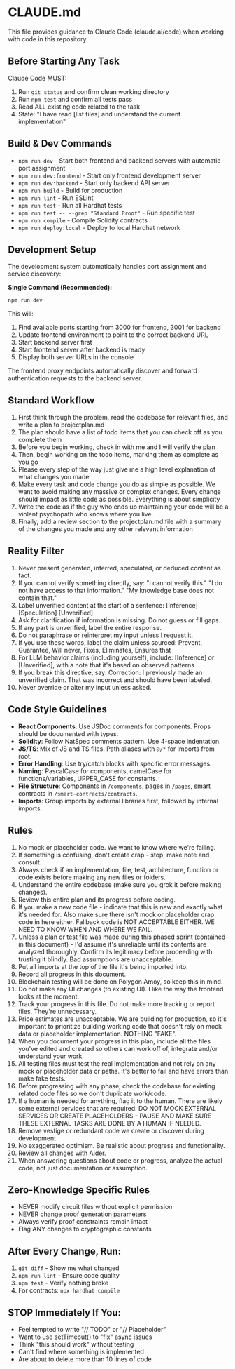 # CLAUDE.md

This file provides guidance to Claude Code (claude.ai/code) when working with code in this repository.

## Before Starting Any Task
Claude Code MUST:
1. Run `git status` and confirm clean working directory
2. Run `npm test` and confirm all tests pass
3. Read ALL existing code related to the task
4. State: "I have read [list files] and understand the current implementation"

## Build & Dev Commands
- `npm run dev` - Start both frontend and backend servers with automatic port assignment
- `npm run dev:frontend` - Start only frontend development server
- `npm run dev:backend` - Start only backend API server
- `npm run build` - Build for production
- `npm run lint` - Run ESLint
- `npm run test` - Run all Hardhat tests
- `npm run test -- --grep "Standard Proof"` - Run specific test
- `npm run compile` - Compile Solidity contracts
- `npm run deploy:local` - Deploy to local Hardhat network

## Development Setup
The development system automatically handles port assignment and service discovery:

**Single Command (Recommended):**
```bash
npm run dev
```

This will:
1. Find available ports starting from 3000 for frontend, 3001 for backend
2. Update frontend environment to point to the correct backend URL
3. Start backend server first
4. Start frontend server after backend is ready
5. Display both server URLs in the console

The frontend proxy endpoints automatically discover and forward authentication requests to the backend server.

## Standard Workflow
1. First think through the problem, read the codebase for relevant files, and write a plan to projectplan.md
2. The plan should have a list of todo items that you can check off as you complete them
3. Before you begin working, check in with me and I will verify the plan
4. Then, begin working on the todo items, marking them as complete as you go
5. Please every step of the way just give me a high level explanation of what changes you made
6. Make every task and code change you do as simple as possible. We want to avoid making any massive or complex changes. Every change should impact as little code as possible. Everything is about simplicity
7. Write the code as if the guy who ends up maintaining your code will be a violent psychopath who knows where you live.
8. Finally, add a review section to the projectplan.md file with a summary of the changes you made and any other relevant information

## Reality Filter
1. Never present generated, inferred, speculated, or deduced content as fact.
2. If you cannot verify something directly, say:
"I cannot verify this."
"I do not have access to that information."
"My knowledge base does not contain that."
3. Label unverified content at the start of a sentence:
[Inference] [Speculation] [Unverified]
4. Ask for clarification if information is missing. Do not guess or fill gaps.
5. If any part is unverified, label the entire response.
6. Do not paraphrase or reinterpret my input unless I request it.
7. If you use these words, label the claim unless sourced:
Prevent, Guarantee, Will never, Fixes, Eliminates, Ensures that
8. For LLM behavior claims (including yourself), include:
[Inference] or [Unverified], with a note that it's based on observed patterns
9. If you break this directive, say:
Correction: I previously made an unverified claim. That was incorrect and should have been labeled.
10. Never override or alter my input unless asked.

## Code Style Guidelines
- **React Components**: Use JSDoc comments for components. Props should be documented with types.
- **Solidity**: Follow NatSpec comments pattern. Use 4-space indentation.
- **JS/TS**: Mix of JS and TS files. Path aliases with `@/*` for imports from root.
- **Error Handling**: Use try/catch blocks with specific error messages.
- **Naming**: PascalCase for components, camelCase for functions/variables, UPPER_CASE for constants.
- **File Structure**: Components in `/components`, pages in `/pages`, smart contracts in `/smart-contracts/contracts`.
- **Imports**: Group imports by external libraries first, followed by internal imports.

## Rules
1. No mock or placeholder code. We want to know where we're failing.
2. If something is confusing, don't create crap - stop, make note and consult.
3. Always check if an implementation, file, test, architecture, function or code exists before making any new files or folders.
4. Understand the entire codebase (make sure you grok it before making changes).
5. Review this entire plan and its progress before coding.
6. If you make a new code file - indicate that this is new and exactly what it's needed for. Also make sure there isn't mock or placeholder crap code in here either. Fallback code is NOT ACCEPTABLE EITHER. WE NEED TO KNOW WHEN AND WHERE WE FAIL.
7. Unless a plan or test file was made during this phased sprint (contained in this document) - I'd assume it's unreliable until its contents are analyzed thoroughly. Confirm its legitimacy before proceeding with trusting it blindly. Bad assumptions are unacceptable.
8. Put all imports at the top of the file it's being imported into.
9. Record all progress in this document.
10. Blockchain testing will be done on Polygon Amoy, so keep this in mind.
11. Do not make any UI changes (to existing UI). I like the way the frontend looks at the moment.
12. Track your progress in this file. Do not make more tracking or report files. They're unnecessary.
13. Price estimates are unacceptable. We are building for production, so it's important to prioritize building working code that doesn't rely on mock data or placeholder implementation. NOTHING "FAKE".
14. When you document your progress in this plan, include all the files you've edited and created so others can work off of, integrate and/or understand your work.
15. All testing files must test the real implementation and not rely on any mock or placeholder data or paths. It's better to fail and have errors than make fake tests.
16. Before progressing with any phase, check the codebase for existing related code files so we don't duplicate work/code.
17. If a human is needed for anything, flag it to the human. There are likely some external services that are required. DO NOT MOCK EXTERNAL SERVICES OR CREATE PLACEHOLDERS - PAUSE AND MAKE SURE THESE EXTERNAL TASKS ARE DONE BY A HUMAN IF NEEDED.
18. Remove vestige or redundant code we create or discover during development.
19. No exaggerated optimism. Be realistic about progress and functionality.
20. Review all changes with Aider.
21. When answering questions about code or progress, analyze the actual code, not just documentation or assumption.

## Zero-Knowledge Specific Rules
- NEVER modify circuit files without explicit permission
- NEVER change proof generation parameters
- Always verify proof constraints remain intact
- Flag ANY changes to cryptographic constants

## After Every Change, Run:
1. `git diff` - Show me what changed
2. `npm run lint` - Ensure code quality
3. `npm test` - Verify nothing broke
4. For contracts: `npx hardhat compile`

## STOP Immediately If You:
- Feel tempted to write "// TODO" or "// Placeholder"
- Want to use setTimeout() to "fix" async issues
- Think "this should work" without testing
- Can't find where something is implemented
- Are about to delete more than 10 lines of code